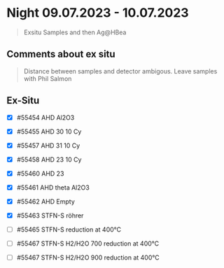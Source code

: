 # Night 09.07.2023 - 10.07.2023
> Exsitu Samples and then Ag@HBea
## Comments about ex situ
> Distance between samples and detector ambigous. Leave samples with Phil Salmon
## Ex-Situ
- [x] #55454 AHD Al2O3 
- [x] #55455 AHD 30 10 Cy
- [x] #55457 AHD 31 10 Cy
- [x] #55458 AHD 23 10 Cy 
- [x] #55460 AHD 23 
- [x] #55461 AHD theta Al2O3 
- [x] #55462 AHD Empty
- [x] #55463 STFN-S röhrer
- [ ] #55465 STFN-S reduction at 400°C
- [ ] #55467 STFN-S H2/H2O 700 reduction at 400°C
- [ ] #55467 STFN-S H2/H2O 900 reduction at 400°C

  